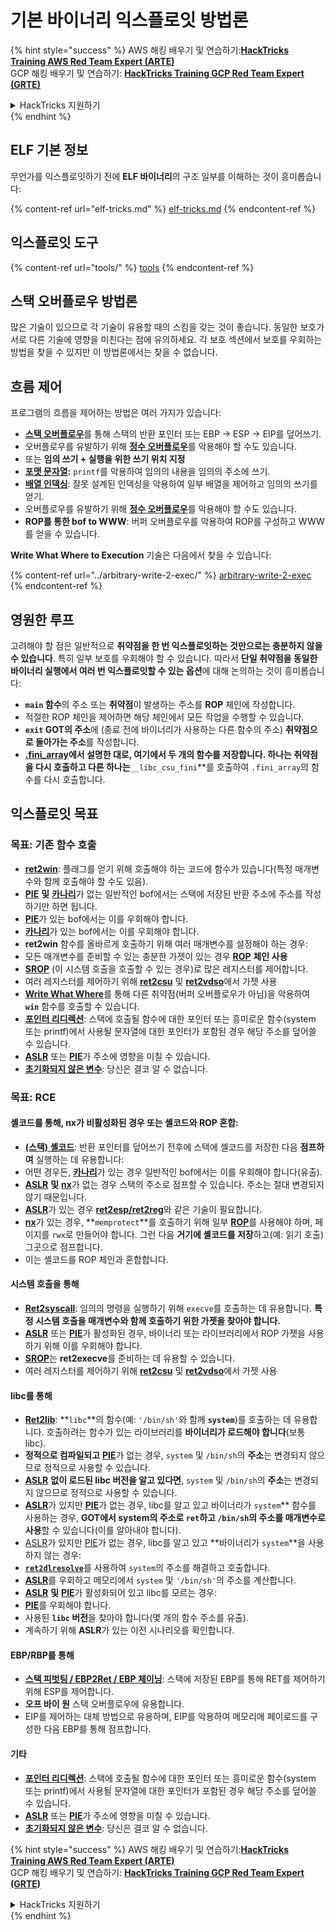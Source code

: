 # 기본 바이너리 익스플로잇 방법론

{% hint style="success" %}
AWS 해킹 배우기 및 연습하기:<img src="/.gitbook/assets/arte.png" alt="" data-size="line">[**HackTricks Training AWS Red Team Expert (ARTE)**](https://training.hacktricks.xyz/courses/arte)<img src="/.gitbook/assets/arte.png" alt="" data-size="line">\
GCP 해킹 배우기 및 연습하기: <img src="/.gitbook/assets/grte.png" alt="" data-size="line">[**HackTricks Training GCP Red Team Expert (GRTE)**<img src="/.gitbook/assets/grte.png" alt="" data-size="line">](https://training.hacktricks.xyz/courses/grte)

<details>

<summary>HackTricks 지원하기</summary>

* [**구독 계획**](https://github.com/sponsors/carlospolop) 확인하기!
* **💬 [**Discord 그룹**](https://discord.gg/hRep4RUj7f) 또는 [**텔레그램 그룹**](https://t.me/peass)에 참여하거나 **Twitter** 🐦 [**@hacktricks\_live**](https://twitter.com/hacktricks\_live)**를 팔로우하세요.**
* **[**HackTricks**](https://github.com/carlospolop/hacktricks) 및 [**HackTricks Cloud**](https://github.com/carlospolop/hacktricks-cloud) 깃허브 리포지토리에 PR을 제출하여 해킹 팁을 공유하세요.**

</details>
{% endhint %}

## ELF 기본 정보

무언가를 익스플로잇하기 전에 **ELF 바이너리**의 구조 일부를 이해하는 것이 흥미롭습니다:

{% content-ref url="elf-tricks.md" %}
[elf-tricks.md](elf-tricks.md)
{% endcontent-ref %}

## 익스플로잇 도구

{% content-ref url="tools/" %}
[tools](tools/)
{% endcontent-ref %}

## 스택 오버플로우 방법론

많은 기술이 있으므로 각 기술이 유용할 때의 스킴을 갖는 것이 좋습니다. 동일한 보호가 서로 다른 기술에 영향을 미친다는 점에 유의하세요. 각 보호 섹션에서 보호를 우회하는 방법을 찾을 수 있지만 이 방법론에서는 찾을 수 없습니다.

## 흐름 제어

프로그램의 흐름을 제어하는 방법은 여러 가지가 있습니다:

* [**스택 오버플로우**](../stack-overflow/)를 통해 스택의 반환 포인터 또는 EBP -> ESP -> EIP를 덮어쓰기.
* 오버플로우를 유발하기 위해 [**정수 오버플로우**](../integer-overflow.md)를 악용해야 할 수도 있습니다.
* 또는 **임의 쓰기 + 실행을 위한 쓰기 위치 지정**
* [**포맷 문자열**](../format-strings/)**:** `printf`를 악용하여 임의의 내용을 임의의 주소에 쓰기.
* [**배열 인덱싱**](../array-indexing.md): 잘못 설계된 인덱싱을 악용하여 일부 배열을 제어하고 임의의 쓰기를 얻기.
* 오버플로우를 유발하기 위해 [**정수 오버플로우**](../integer-overflow.md)를 악용해야 할 수도 있습니다.
* **ROP를 통한 bof to WWW**: 버퍼 오버플로우를 악용하여 ROP를 구성하고 WWW를 얻을 수 있습니다.

**Write What Where to Execution** 기술은 다음에서 찾을 수 있습니다:

{% content-ref url="../arbitrary-write-2-exec/" %}
[arbitrary-write-2-exec](../arbitrary-write-2-exec/)
{% endcontent-ref %}

## 영원한 루프

고려해야 할 점은 일반적으로 **취약점을 한 번 익스플로잇하는 것만으로는 충분하지 않을 수 있습니다**. 특히 일부 보호를 우회해야 할 수 있습니다. 따라서 **단일 취약점을 동일한 바이너리 실행에서 여러 번 익스플로잇할 수 있는 옵션**에 대해 논의하는 것이 흥미롭습니다:

* **`main` 함수**의 주소 또는 **취약점**이 발생하는 주소를 **ROP** 체인에 작성합니다.
* 적절한 ROP 체인을 제어하면 해당 체인에서 모든 작업을 수행할 수 있습니다.
* **`exit` GOT의 주소**에 (종료 전에 바이너리가 사용하는 다른 함수의 주소) **취약점으로 돌아가는 주소**를 작성합니다.
* [**.fini\_array**](../arbitrary-write-2-exec/www2exec-.dtors-and-.fini\_array.md#eternal-loop)**에서 설명한 대로, 여기에서 두 개의 함수를 저장합니다. 하나는 취약점을 다시 호출하고 다른 하나는**`__libc_csu_fini`**를 호출하여 `.fini_array`의 함수를 다시 호출합니다.

## 익스플로잇 목표

### 목표: 기존 함수 호출

* [**ret2win**](./#ret2win): 플래그를 얻기 위해 호출해야 하는 코드에 함수가 있습니다(특정 매개변수와 함께 호출해야 할 수도 있음).
* [**PIE**](../common-binary-protections-and-bypasses/pie/) **및** [**카나리**](../common-binary-protections-and-bypasses/stack-canaries/)가 없는 일반적인 bof에서는 스택에 저장된 반환 주소에 주소를 작성하기만 하면 됩니다.
* [**PIE**](../common-binary-protections-and-bypasses/pie/)가 있는 bof에서는 이를 우회해야 합니다.
* [**카나리**](../common-binary-protections-and-bypasses/stack-canaries/)가 있는 bof에서는 이를 우회해야 합니다.
* **ret2win** 함수를 올바르게 호출하기 위해 여러 매개변수를 설정해야 하는 경우:
* 모든 매개변수를 준비할 수 있는 충분한 가젯이 있는 경우 [**ROP**](./#rop-and-ret2...-techniques) **체인 사용**
* [**SROP**](../rop-return-oriented-programing/srop-sigreturn-oriented-programming/) (이 시스템 호출을 호출할 수 있는 경우)로 많은 레지스터를 제어합니다.
* 여러 레지스터를 제어하기 위해 [**ret2csu**](../rop-return-oriented-programing/ret2csu.md) 및 [**ret2vdso**](../rop-return-oriented-programing/ret2vdso.md)에서 가젯 사용
* [**Write What Where**](../arbitrary-write-2-exec/)를 통해 다른 취약점(버퍼 오버플로우가 아님)을 악용하여 **`win`** 함수를 호출할 수 있습니다.
* [**포인터 리디렉션**](../stack-overflow/pointer-redirecting.md): 스택에 호출될 함수에 대한 포인터 또는 흥미로운 함수(system 또는 printf)에서 사용될 문자열에 대한 포인터가 포함된 경우 해당 주소를 덮어쓸 수 있습니다.
* [**ASLR**](../common-binary-protections-and-bypasses/aslr/) 또는 [**PIE**](../common-binary-protections-and-bypasses/pie/)가 주소에 영향을 미칠 수 있습니다.
* [**초기화되지 않은 변수**](../stack-overflow/uninitialized-variables.md): 당신은 결코 알 수 없습니다.

### 목표: RCE

#### 셸코드를 통해, nx가 비활성화된 경우 또는 셸코드와 ROP 혼합:

* [**(스택) 셸코드**](./#stack-shellcode): 반환 포인터를 덮어쓰기 전후에 스택에 셸코드를 저장한 다음 **점프하여** 실행하는 데 유용합니다:
* 어떤 경우든, [**카나리**](../common-binary-protections-and-bypasses/stack-canaries/)가 있는 경우 일반적인 bof에서는 이를 우회해야 합니다(유출).
* [**ASLR**](../common-binary-protections-and-bypasses/aslr/) **및** [**nx**](../common-binary-protections-and-bypasses/no-exec-nx.md)가 없는 경우 스택의 주소로 점프할 수 있습니다. 주소는 절대 변경되지 않기 때문입니다.
* [**ASLR**](../common-binary-protections-and-bypasses/aslr/)가 있는 경우 [**ret2esp/ret2reg**](../rop-return-oriented-programing/ret2esp-ret2reg.md)와 같은 기술이 필요합니다.
* [**nx**](../common-binary-protections-and-bypasses/no-exec-nx.md)가 있는 경우, **`memprotect`**를 호출하기 위해 일부 [**ROP**](../rop-return-oriented-programing/)를 사용해야 하며, 페이지를 `rwx`로 만들어야 합니다. 그런 다음 **거기에 셸코드를 저장**하고(예: 읽기 호출) 그곳으로 점프합니다.
* 이는 셸코드를 ROP 체인과 혼합합니다.

#### 시스템 호출을 통해

* [**Ret2syscall**](../rop-return-oriented-programing/rop-syscall-execv/): 임의의 명령을 실행하기 위해 `execve`를 호출하는 데 유용합니다. **특정 시스템 호출을 매개변수와 함께 호출하기 위한 가젯을 찾아야 합니다.**
* [**ASLR**](../common-binary-protections-and-bypasses/aslr/) 또는 [**PIE**](../common-binary-protections-and-bypasses/pie/)가 활성화된 경우, 바이너리 또는 라이브러리에서 ROP 가젯을 사용하기 위해 이를 우회해야 합니다.
* [**SROP**](../rop-return-oriented-programing/srop-sigreturn-oriented-programming/)는 **ret2execve**를 준비하는 데 유용할 수 있습니다.
* 여러 레지스터를 제어하기 위해 [**ret2csu**](../rop-return-oriented-programing/ret2csu.md) 및 [**ret2vdso**](../rop-return-oriented-programing/ret2vdso.md)에서 가젯 사용

#### libc를 통해

* [**Ret2lib**](../rop-return-oriented-programing/ret2lib/): **`libc`**의 함수(예: `'/bin/sh'`와 함께 **`system`**)를 호출하는 데 유용합니다. 호출하려는 함수가 있는 라이브러리를 **바이너리가 로드해야 합니다**(보통 libc).
* **정적으로 컴파일되고** [**PIE**](../common-binary-protections-and-bypasses/pie/)가 없는 경우, `system` 및 `/bin/sh`의 **주소**는 변경되지 않으므로 정적으로 사용할 수 있습니다.
* [**ASLR**](../common-binary-protections-and-bypasses/aslr/) **없이 로드된 libc 버전을 알고 있다면**, `system` 및 `/bin/sh`의 **주소**는 변경되지 않으므로 정적으로 사용할 수 있습니다.
* [**ASLR**](../common-binary-protections-and-bypasses/aslr/)가 있지만 [**PIE**](../common-binary-protections-and-bypasses/pie/)가 없는 경우, libc를 알고 있고 바이너리가 `system`** 함수를 사용하는 경우, **GOT에서 system의 주소로 `ret`하고 `/bin/sh`의 주소를 매개변수로 사용**할 수 있습니다(이를 알아내야 합니다).
* [ASLR](../common-binary-protections-and-bypasses/aslr/)가 있지만 [PIE](../common-binary-protections-and-bypasses/pie/)가 없는 경우, libc를 알고 있고 **바이너리가 `system`**을 사용하지 않는 경우:
* [**`ret2dlresolve`**](../rop-return-oriented-programing/ret2dlresolve.md)를 사용하여 `system`의 주소를 해결하고 호출합니다.
* [**ASLR**](../common-binary-protections-and-bypasses/aslr/)를 우회하고 메모리에서 `system` 및 `'/bin/sh'`의 주소를 계산합니다.
* [**ASLR**](../common-binary-protections-and-bypasses/aslr/) **및** [**PIE**](../common-binary-protections-and-bypasses/pie/)가 활성화되어 있고 libc를 모르는 경우: 
* [**PIE**](../common-binary-protections-and-bypasses/pie/)를 우회해야 합니다.
* 사용된 **`libc` 버전**을 찾아야 합니다(몇 개의 함수 주소를 유출).
* 계속하기 위해 **ASLR**가 있는 이전 시나리오를 확인합니다.

#### EBP/RBP를 통해

* [**스택 피벗팅 / EBP2Ret / EBP 체이닝**](../stack-overflow/stack-pivoting-ebp2ret-ebp-chaining.md): 스택에 저장된 EBP를 통해 RET를 제어하기 위해 ESP를 제어합니다.
* **오프 바이 원** 스택 오버플로우에 유용합니다.
* EIP를 제어하는 대체 방법으로 유용하며, EIP를 악용하여 메모리에 페이로드를 구성한 다음 EBP를 통해 점프합니다.

#### 기타

* [**포인터 리디렉션**](../stack-overflow/pointer-redirecting.md): 스택에 호출될 함수에 대한 포인터 또는 흥미로운 함수(system 또는 printf)에서 사용될 문자열에 대한 포인터가 포함된 경우 해당 주소를 덮어쓸 수 있습니다.
* [**ASLR**](../common-binary-protections-and-bypasses/aslr/) 또는 [**PIE**](../common-binary-protections-and-bypasses/pie/)가 주소에 영향을 미칠 수 있습니다.
* [**초기화되지 않은 변수**](../stack-overflow/uninitialized-variables.md): 당신은 결코 알 수 없습니다.

{% hint style="success" %}
AWS 해킹 배우기 및 연습하기:<img src="/.gitbook/assets/arte.png" alt="" data-size="line">[**HackTricks Training AWS Red Team Expert (ARTE)**](https://training.hacktricks.xyz/courses/arte)<img src="/.gitbook/assets/arte.png" alt="" data-size="line">\
GCP 해킹 배우기 및 연습하기: <img src="/.gitbook/assets/grte.png" alt="" data-size="line">[**HackTricks Training GCP Red Team Expert (GRTE)**<img src="/.gitbook/assets/grte.png" alt="" data-size="line">](https://training.hacktricks.xyz/courses/grte)

<details>

<summary>HackTricks 지원하기</summary>

* [**구독 계획**](https://github.com/sponsors/carlospolop) 확인하기!
* **💬 [**Discord 그룹**](https://discord.gg/hRep4RUj7f) 또는 [**텔레그램 그룹**](https://t.me/peass)에 참여하거나 **Twitter** 🐦 [**@hacktricks\_live**](https://twitter.com/hacktricks\_live)**를 팔로우하세요.**
* **[**HackTricks**](https://github.com/carlospolop/hacktricks) 및 [**HackTricks Cloud**](https://github.com/carlospolop/hacktricks-cloud) 깃허브 리포지토리에 PR을 제출하여 해킹 팁을 공유하세요.**

</details>
{% endhint %}
